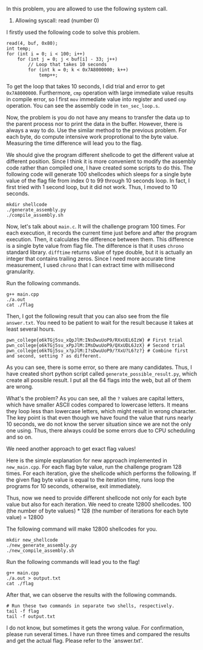 In this problem, you are allowed to use the following system call.
1. Allowing syscall: read (number 0)

I firstly used the following code to solve this problem.
```
read(4, buf, 0x80);
int temp;
for (int i = 0; i < 100; i++)
    for (int j = 0; j < buf[i] - 33; j++)
        // Loop that takes 10 seconds
        for (int k = 0; k < 0x7A8000000; k++)
            temp++;
```

To get the loop that takes 10 seconds, I did trial and error to get `0x7A8000000`.
Furthermore, `cmp` operation with large immediate value results in compile error, so I first `mov` immediate value into register and used `cmp` operation.
You can see the assembly code in `ten_sec_loop.s`.

Now, the problem is you do not have any means to transfer the data up to the parent process nor to print the data in the buffer.
However, there is always a way to do.
Use the similar method to the previous problem.
For each byte, do compute intensive work proprotional to the byte value.
Measuring the time difference will lead you to the flag.

We should give the program different shellcode to get the different value at different position.
Since I think it is more convenient to modify the assembly code rather than compiled one, I have created some scripts to do this.
The following code will generate 100 shellcodes which sleeps for a single byte value of the flag file from index 0 to 99 through 10 seconds loop.
In fact, I first tried with 1 second loop, but it did not work. Thus, I moved to 10 seconds.
```
mkdir shellcode
./generate_assembly.py
./compile_assembly.sh
```

Now, let's talk about `main.c`.
It will the challenge program 100 times.
For each execution, it records the current time just before and after the program execution.
Then, it calculates the difference between them. This difference is a single byte value from flag file.
The difference is that it uses `chrono` standard library.
`difftime` returns value of type double, but it is actually an integer that contains trailing zeros.
Since I need more accurate time measurement, I used `chrono` that I can extract time with millisecond granularity.

Run the following commands.
```
g++ main.cpp
./a.out
cat ./flag
```

Then, I got the following result that you can also see from the file `answer.txt`.
You need to be patient to wait for the result because it takes at least several hours.
```
pwn_college{o6kTGj5su_xQpJlM:INsDwuUoP9/RXxUEL6IzW} # First trial
pwn_college{o6kTGj5su_xPpJlM:IMsDwuUoP9/QXxUDL6JzX} # Second trial
pwn_college{o6kTGj5su_x?pJlM:I?sDwuUoP9/?XxU?L6?z?} # Combine first and second, setting ? as different.
```

As you can see, there is some error, so there are many candidates.
Thus, I have created short python script called `generate_possible_result.py`, which create all possible result.
I put all the 64 flags into the web, but all of them are wrong.

What's the problem?
As you can see, all the `?` values are capital letters, which have smaller ASCII codes compared to lowercase letters.
It means they loop less than lowercase letters, which might result in wrong character.
The key point is that even though we have found the value that runs nearly 10 seconds, we do not know the server situation since we are not the only one using. Thus, there always could be some errors due to CPU scheduling and so on.

We need another approach to get exact flag values!

Here is the simple explanation for new approach implemented in `new_main.cpp`.
For each flag byte value, run the challenge program 128 times.
For each iteration, give the shellcode which performs the following.
If the given flag byte value is equal to the iteration time, runs loop the programs for 10 seconds, otherwise, exit immediately.

Thus, now we need to provide different shellcode not only for each byte value but also for each iteration.
We need to create 12800 shellcodes.
100 (the number of byte values) * 128 (the number of iterations for each byte value) = 12800

The following command will make 12800 shellcodes for you.
```
mkdir new_shellcode
./new_generate_assembly.py
./new_compile_assembly.sh
```

Run the following commands will lead you to the flag!
```
g++ main.cpp
./a.out > output.txt
cat ./flag
```

After that, we can observe the results with the following commands.
```
# Run these two commands in separate two shells, respectively.
tail -f flag
tail -f output.txt
```

I do not know, but sometimes it gets the wrong value.
For confirmation, please run several times.
I have run three times and compared the results and get the actual flag.
Please refer to the `answer.txt'.